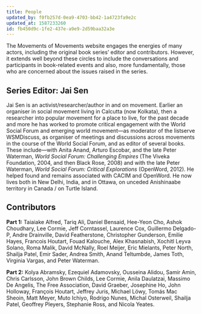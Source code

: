 ```yaml
---
title: People
updated_by: f0fb257d-0ea9-4703-bb42-1a4723fa9e2c
updated_at: 1587233260
id: fb450d9c-1fe2-437e-a9e9-2d59baa32a3e
---
```

The Movements of Movements website engages the energies of many actors, including the original book series’ editor and contributors. However, it extends well beyond these circles to include the conversations and participants in book-related events and also, more fundamentally, those who are concerned about the issues raised in the series.

## Series Editor: Jai Sen

Jai Sen is an activist/researcher/author in and on movement. Earlier an organiser in social movement living in Calcutta (now Kolkata), then a researcher into popular movement for a place to live, for the past decade and more he has worked to promote critical engagement with the World Social Forum and emerging world movement—as moderator of the listserve WSMDiscuss, as organiser of meetings and discussions across movements in the course of the World Social Forum, and as editor of several books. These include—with Anita Anand, Arturo Escobar, and the late Peter Waterman, _World Social Forum: Challenging Empires_ (The Viveka Foundation, 2004, and then Black Rose, 2008) and with the late Peter Waterman, _World Social Forum: Critical Explorations_ (OpenWord, 2012). He helped found and remains associated with CACIM and OpenWord. He now lives both in New Delhi, India, and in Ottawa, on unceded Anishinaabe territory in Canada / on Turtle Island.

## Contributors

**Part 1:** Taiaiake Alfred, Tariq Ali, Daniel Bensaid, Hee-Yeon Cho, Ashok Choudhary, Lee Cormie, Jeff Corntassel, Laurence Cox, Guillermo Delgado-P, Andre Drainville, David Featherstone, Christopher Gunderson, Emilie Hayes, Francois Houtart, Fouad Kalouche, Alex Khasnabish, Xochitl Leyva Solano, Roma Malik, David McNally, Roel Meijer, Eric Mielants, Peter North, Shailja Patel, Emir Sader, Andrea Smith, Anand Teltumbde, James Toth, Virginia Vargas, and Peter Waterman.

**Part 2:** Kolya Abramsky, Ezequiel Adamovsky, Ousseina Alidou, Samir Amin, Chris Carlsson, John Brown Childs, Lee Cormie, Anila Daulatzai, Massimo De Angelis, The Free Association, David Graeber, Josephine Ho, John Holloway, François Houtart, Jeffrey Juris, Michael Löwy, Tomás Mac Sheoin, Matt Meyer, Muto Ichiyo, Rodrigo Nunes, Michal Osterweil, Shailja Patel, Geoffrey Pleyers, Stephanie Ross, and Nicola Yeates.